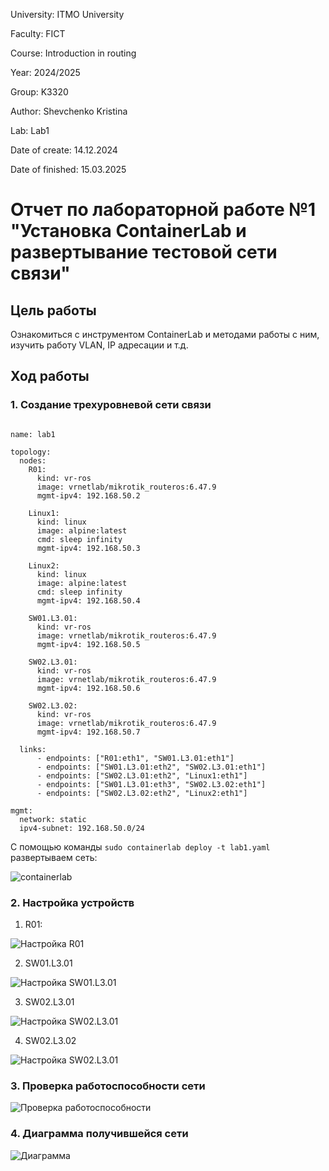 University: ITMO University

Faculty: FICT

Course: Introduction in routing

Year: 2024/2025

Group: K3320

Author: Shevchenko Kristina

Lab: Lab1

Date of create: 14.12.2024

Date of finished: 15.03.2025

# Отчет по лабораторной работе №1 "Установка ContainerLab и развертывание тестовой сети связи"

## Цель работы

Ознакомиться с инструментом ContainerLab и методами работы с ним, изучить работу VLAN, IP адресации и т.д.

## Ход работы

### 1. Создание трехуровневой сети связи



```

name: lab1

topology:
  nodes:
    R01:
      kind: vr-ros
      image: vrnetlab/mikrotik_routeros:6.47.9
      mgmt-ipv4: 192.168.50.2

    Linux1:
      kind: linux
      image: alpine:latest
      cmd: sleep infinity
      mgmt-ipv4: 192.168.50.3

    Linux2:
      kind: linux
      image: alpine:latest
      cmd: sleep infinity
      mgmt-ipv4: 192.168.50.4

    SW01.L3.01:
      kind: vr-ros
      image: vrnetlab/mikrotik_routeros:6.47.9
      mgmt-ipv4: 192.168.50.5

    SW02.L3.01:
      kind: vr-ros
      image: vrnetlab/mikrotik_routeros:6.47.9
      mgmt-ipv4: 192.168.50.6

    SW02.L3.02:
      kind: vr-ros
      image: vrnetlab/mikrotik_routeros:6.47.9
      mgmt-ipv4: 192.168.50.7

  links:
      - endpoints: ["R01:eth1", "SW01.L3.01:eth1"]
      - endpoints: ["SW01.L3.01:eth2", "SW02.L3.01:eth1"]
      - endpoints: ["SW02.L3.01:eth2", "Linux1:eth1"]
      - endpoints: ["SW01.L3.01:eth3", "SW02.L3.02:eth1"]
      - endpoints: ["SW02.L3.02:eth2", "Linux2:eth1"]

mgmt:
  network: static
  ipv4-subnet: 192.168.50.0/24

```

С помощью команды `sudo containerlab deploy -t lab1.yaml` развертываем сеть:

![containerlab](https://github.com/krishevv/2024_2025-introduction_in_routing-k3320_Shevchenko/edit/main/lab1/images/image1.png)


### 2. Настройка устройств


1) R01:


![Настройка R01](https://github.com/krishevv/2024_2025-introduction_in_routing-k3320_Shevchenko/edit/main/lab1/images/image2.png)

2) SW01.L3.01


![Настройка SW01.L3.01](https://github.com/krishevv/2024_2025-introduction_in_routing-k3320_Shevchenko/edit/main/lab1/images/image3.png)



3) SW02.L3.01
   
![Настройка SW02.L3.01](https://github.com/krishevv/2024_2025-introduction_in_routing-k3320_Shevchenko/edit/main/lab1/images/image4.png)

4) SW02.L3.02


![Настройка SW02.L3.01](https://github.com/krishevv/2024_2025-introduction_in_routing-k3320_Shevchenko/edit/main/lab1/images/image5.png)


### 3. Проверка работоспособности сети


![Проверка работоспособности](https://github.com/krishevv/2024_2025-introduction_in_routing-k3320_Shevchenko/edit/main/lab1/images/image6.png)

### 4. Диаграмма получившейся сети

![Диаграмма](https://github.com/krishevv/2024_2025-introduction_in_routing-k3320_Shevchenko/edit/main/lab1/images/image7.png)
